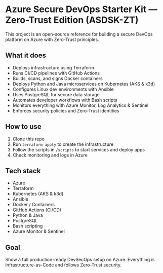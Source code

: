 # Azure Secure DevOps Starter Kit — Zero-Trust Edition (ASDSK-ZT)

This project is an open-source reference for building a secure DevOps platform on Azure with Zero-Trust principles.

## What it does

- Deploys infrastructure using Terraform
- Runs CI/CD pipelines with GitHub Actions
- Builds, scans, and signs Docker containers
- Deploys Python and Java microservices on Kubernetes (AKS & k3d)
- Configures Linux dev environments with Ansible
- Uses PostgreSQL for secure data storage
- Automates developer workflows with Bash scripts
- Monitors everything with Azure Monitor, Log Analytics & Sentinel
- Enforces security policies and Zero-Trust identities

## How to use

1. Clone this repo  
2. Run `terraform apply` to create the infrastructure  
3. Follow the scripts in `/scripts` to start services and deploy apps  
4. Check monitoring and logs in Azure

## Tech stack

- Azure  
- Terraform  
- Kubernetes (AKS & k3d)  
- Ansible  
- Docker / Containers  
- GitHub Actions (CI/CD)  
- Python & Java  
- PostgreSQL  
- Bash scripting  
- Azure Monitor & Sentinel  

## Goal

Show a full production-ready DevSecOps setup on Azure. Everything is Infrastructure-as-Code and follows Zero-Trust security.

